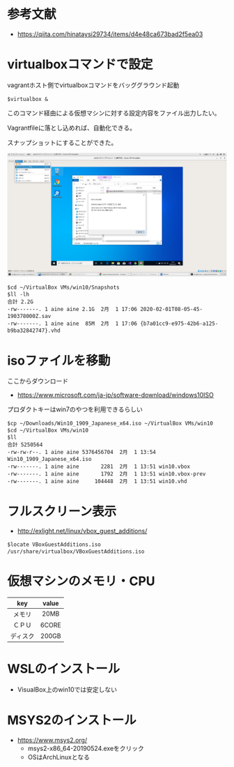 # 参考文献

- https://qiita.com/hinataysi29734/items/d4e48ca673bad2f5ea03

# virtualboxコマンドで設定

vagrantホスト側でvirtualboxコマンドをバッググラウンド起動

```
$virtualbox &
```

このコマンド経由による仮想マシンに対する設定内容をファイル出力したい。

Vagrantfileに落とし込めれば、自動化できる。

スナップショットにすることができた。

![](./1.png)

```
$cd ~/VirtualBox VMs/win10/Snapshots
$ll -lh
合計 2.2G
-rw-------. 1 aine aine 2.1G  2月  1 17:06 2020-02-01T08-05-45-190378000Z.sav
-rw-------. 1 aine aine  85M  2月  1 17:06 {b7a01cc9-e975-42b6-a125-b9ba32842747}.vhd
```

# isoファイルを移動

ここからダウンロード
- https://www.microsoft.com/ja-jp/software-download/windows10ISO

プロダクトキーはwin7のやつを利用できるらしい

```
$cp ~/Downloads/Win10_1909_Japanese_x64.iso ~/VirtualBox VMs/win10
$cd ~/VirtualBox VMs/win10
$ll
合計 5250564
-rw-rw-r--. 1 aine aine 5376456704  2月  1 13:54 Win10_1909_Japanese_x64.iso
-rw-------. 1 aine aine       2281  2月  1 13:51 win10.vbox
-rw-------. 1 aine aine       1792  2月  1 13:51 win10.vbox-prev
-rw-------. 1 aine aine     104448  2月  1 13:51 win10.vhd
```

# フルスクリーン表示

- http://exlight.net/linux/vbox_guest_additions/

```
$locate VBoxGuestAdditions.iso
/usr/share/virtualbox/VBoxGuestAdditions.iso
```

# 仮想マシンのメモリ・CPU

|key|value|
|:-:|:-:|
|メモリ|20MB|
|ＣＰＵ|6CORE|
|ディスク|200GB|

# WSLのインストール

- VisualBox上のwin10では安定しない

# MSYS2のインストール

- https://www.msys2.org/
  - msys2-x86_64-20190524.exeをクリック
  - OSはArchLinuxとなる


